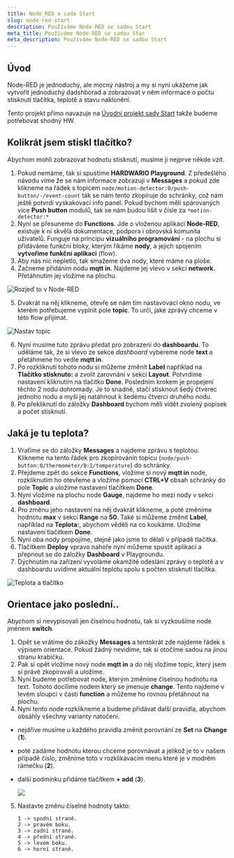 ```yaml
---
title: Node_RED a sada Start
slug: node-red-start
description: Používáme Node-RED se sadou Start
meta_title: Používáme Node-RED se sadou Star
meta_description: Používáme Node-RED se sadou Start
---
```

## Úvod

N﻿ode-RED je jednoduchý, ale mocný nástroj a my si nyní ukážeme jak vytvořit jednoduchý dadshborad a zobrazovat v něm informace o počtu stisknutí tlačítka, teplotě a stavu naklonění. 

T﻿ento projekt přímo navazuje na [Úvodní projekt sady Start](url) takže budeme potřebovat shodný HW. 

## K﻿olikrát jsem stiskl tlačítko?

A﻿bychom mohli zobrazovat hodnotu stisknutí, musíme jí nejprve někde vzít.

1. P﻿okud nemáme, tak si spustíme **HARDWARIO Playground**. Z předešlého návodu víme že se nám informace zobrazují v **Messages** a pokud zde klikneme na řádek s topicem `node/motion-detector:0/push-button/-/event-count` tak se nám tento zkopíruje do schránky, což nám ještě potvrdí vyskakovací info panel. 
   P﻿okud bychom měli spárovaných více **Push button** modulů, tak se nám budou lišit v čísle za `*motion-detector:*`
2. N﻿yní se přesuneme do **Functions**. Jde o vloženou aplikaci **Node-RED**, existuje k ní skvělá dokumentace, podpora i obrovská komunita uživatelů. Funguje na principu **vizuálního programování** - na plochu si přidáváme funkční bloky, kterým říkáme **nody**, a jejich spojením **vytvoříme funkční aplikaci** (flow).
3. Aby nás nic nepletlo, tak smažeme dva nody, které máme na ploše.
4. Začneme přidáním nodu **mqtt in**. Najdeme jej vlevo v sekci **network**. Přetáhnutím jej vložíme na plochu.

![Rozjeď to v Node-RED](https://res.cloudinary.com/lukasfabik/image/upload/v1565632592/projects/button-for-mum/image3.png "Rozjeď to v Node-RED")

5. Dvakrát na něj klikneme, otevře se nám tím nastavovací okno nodu, ve kterém potřebujeme vyplnit pole **topic**. To určí, jaké zprávy chceme v této flow přijímat.

![Nastav topic](https://res.cloudinary.com/lukasfabik/image/upload/v1673529998/projects/shared_pictures/mqtt_inn_set_topic_button.png "Nastav topic")

6. Nyní musíme tuto zprávu předat pro zobrazení do **dashboardu**. To uděláme tak, že si vlevo ze sekce *dashboard* vybereme node **text** a přetáhmene ho vedle **mqtt in**. 
7. Po rozkliknutí tohoto nodu si můžeme změnit **Label** například na **Tlačítko stisknuto:**  a zvolit zarovnání v sekci **Layout**. Potvrdíme nastavení kliknutím na tlačítko **Done**. Posledním krokem je propejení těchto 2 nodu dohromady. Je to snadné, stačí stisknout šedý čtverec jednoho nodu a myší jej natáhnout k šedému čtverci druhého nodu. 
8. Po překliknutí do záložky **Dashboard** bychom měli vidět zvolený popisek a počet stisknutí. 

## Jaká je tu teplota?

1. Vraťíme se do záložky **Messages** a najdeme zprávu s teplotou. Klikneme na tento řádek pro zkopírovánín topicu (`node/push-button:0/thermometer/0:1/temperature`) do schránky.
2. Přejdeme zpět do sekce **Functions**, vložíme si nový **mqtt in** node, rozkliknutím ho otevřeme a vložíme pomocí **CTRL+V** obsah schránky do pole **Topic** a uložíme nastavení tlačítkem **Done**.
3. Nyní vložíme na plochu node **Gauge**, najdeme ho mezi nody v sekci **dashboard**.
4. Pro změnu jeho nastavení na něj dvakrát klikneme, a poté změníme hodnotu **max** v sekci **Range** na **50**. Také si můžeme změnit **Label**, například na **Teplota:**, abychom věděli na co koukáme.  Uložíme nastavení tlačítkem **Done**.
5. Nyní oba nody propojíme, stejně jako jsme to dělali v případě tlačítka. 
6. Tlačítkem **Deploy** vpravo nahoře nyní můžeme spustit aplikaci a přepnout se do záložky **Dashboard** v Playgroundu.
7. Dýchnutím na zařízení vyvoláme okamžité odeslání zprávy o teplotě a v dashboardu uvidíme aktuální teplotu spolu s počten stisknutí tlačítka.	

![Teplota a tlačítko](https://res.cloudinary.com/lukasfabik/image/upload/v1673618638/projects/node_red_start_set/node_red_start_temp_button.png "Teplota a tlačítko")

## Orientace jako poslední..

Abychom si nevypisovali jen číselnou hodnotu, tak si vyzkoušíme node jménem **switch**.

1. Opět se vrátíme do zákožky **Messages** a tentokrát zde najdeme řádek s výpisem orientace. Pokud žádný nevidíme, tak si otočíme sadou na jinou stranu krabičku.
2. Pak si opět vložíme nový node **mqtt in** a do něj vložíme topic, který jsem si právě zkopírovali a uložíme. 
3. Nyní budeme potřebovat node, kterým změníme číselnou hodnotu na text. Tohoto docílíme nodem který se jmenuje **change**. Tento najdeme v levém sloupci v části **function** a můžeme ho rovnou přetáhnout na plochu.
4. Nyní tento node rozklikneme a budeme přidávat další pravidla, abychom obsáhly všechny varianty natočení. 

* nejdříve musíme u každého pravidla změnit porovnání ze **Set** na **Change** (**1**).
* poté zadáme hodnotu kterou chceme porovnávat a jelikož je to v našem případě číslo, změníme toto v rozklikávacím menu které je v modrém rámečku (**2**). 
* další podmínku přidáme tlačítkem **+ add** (**3**).

  ![](https://res.cloudinary.com/lukasfabik/image/upload/v1673622776/projects/node_red_start_set/node_red_start_change.png)

5. Nastavte změnu číselné hodnoty takto: 

   ```
   1 -> spodní straně.
   2 -> pravém boku.
   3 -> zadní straně.
   4 -> přední straně.
   5 -> levém boku.
   6 -> horní straně.
   ```
